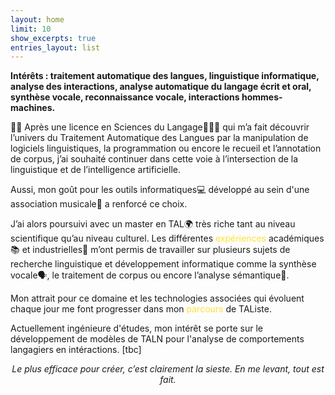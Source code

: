 ```yaml
---
layout: home
limit: 10
show_excerpts: true
entries_layout: list
---
```




**Intérêts : traitement automatique des langues, linguistique informatique, analyse des interactions, analyse automatique du langage écrit et oral, synthèse vocale, reconnaissance vocale, interactions hommes-machines.**

👋🏻 Après une licence en Sciences du Langage👩🏻‍🎓 qui m’a fait découvrir l’univers du Traitement Automatique des Langues par la manipulation de logiciels linguistiques, la programmation ou encore le recueil et l’annotation de corpus, j’ai souhaité continuer dans cette voie à l’intersection de la linguistique et de l’intelligence artificielle.

Aussi, mon goût pour les outils informatiques💻 développé au sein d'une association musicale📯 a renforcé ce choix.

J’ai alors poursuivi avec un master en TAL🌍 très riche tant au niveau scientifique qu’au niveau culturel.
Les différentes <a href="https://ludivinero.github.io/page/" style="color:#ffe135; text-decoration:none;">expériences</a> académiques📚 et industrielles🍊 m’ont permis de travailler sur plusieurs sujets de recherche linguistique et développement informatique comme la synthèse vocale🗣, le traitement de corpus ou encore l’analyse sémantique📜.

Mon attrait pour ce domaine et les technologies associées qui évoluent chaque jour me font progresser dans mon <a href="https://ludivinero.github.io/page2/" style="color:#ffe135; text-decoration:none;">parcours</a> de TAListe.

Actuellement ingénieure d'études, mon intérêt se porte sur le développement de modèles de TALN pour l'analyse de comportements langagiers en intéractions.
[tbc]


<p align="center"><i>Le plus efficace pour créer, c’est clairement la sieste. En me levant, tout est fait.</i></p>

